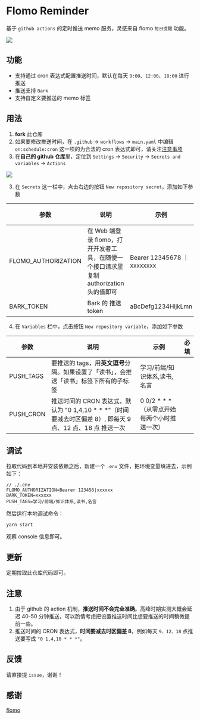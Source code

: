# Flomo Reminder

基于 `github actions` 的定时推送 memo 服务，灵感来自 flomo `每日提醒` 功能。

![](https://i.328888.xyz/2023/04/19/i6vXeH.png)

## 功能

- 支持通过 cron 表达式配置推送时间，默认在每天 `9:00`、`12:00`、`18:00` 进行推送
- 推送支持 `Bark`
- 支持自定义要推送的 memo 标签

## 用法

1. **fork** 此仓库
2. 如果要修改推送时间，在 `.github` -> `workflows` -> `main.yaml` 中编辑 `on:schedule:cron` 这一项的为合法的 cron 表达式即可，请关注[注意事项](#注意)
3. 在**自己的 github 仓库**里，定位到 `Settings` -> `Security` -> `Secrets and variables` -> `Actions`

![](https://p.ipic.vip/oygvav.png)

3. 在 `Secrets` 这一栏中，点击右边的按钮 `New repository secret`，添加如下参数

| 参数                | 说明                                                                                   | 示例                        | 必填 |
| ------------------- | -------------------------------------------------------------------------------------- | --------------------------- | ---- |
| FLOMO_AUTHORIZATION | 在 Web 端登录 flomo，打开开发者工具，在随便一个接口请求里复制 authorization 头的值即可 | Bearer 12345678 ｜ xxxxxxxx | ✅   |
| BARK_TOKEN          | Bark 的 推送 token                                                                     | aBcDefg1234HijkLmn          | ✅   |

4. 在 `Variables` 栏中，点击按钮 `New repository variable`，添加如下参数

| 参数      | 说明                                                                                                           | 示例                                            | 必填 |
| --------- | -------------------------------------------------------------------------------------------------------------- | ----------------------------------------------- | ---- |
| PUSH_TAGS | 要推送的 tags，用**英文逗号**分隔。如果设置了「读书」，会推送「读书」标签下所有的子标签                        | 学习/前端/知识体系,读书,名言                    |      |
| PUSH_CRON | 推送时间的 CRON 表达式，默认为 "0 1,4,10 \* \* \*"（时间要减去时区偏差 8）, 即每天 9 点、12 点、18 点 推送一次 | 0 0/2 \* \* \* （从零点开始每两个小时推送一次） |

## 调试

拉取代码到本地并安装依赖之后，新建一个 `.env` 文件，把环境变量填进去，示例如下：

```
// ./.env
FLOMO_AUTHORIZATION=Bearer 123456|xxxxxx
BARK_TOKEN=xxxxxx
PUSH_TAGS=学习/前端/知识体系,读书,名言
```

然后运行本地调试命令：

```shell
yarn start
```

观察 console 信息即可。

## 更新

定期拉取此仓库代码即可。

## 注意

1. 由于 github 的 action 机制，**推送时间不会完全准确**。高峰时期实测大概会延迟 40-50 分钟推送，可以酌情考虑把设置推送时间比想要推送的时间稍微提前一些。
2. 推送时间的 CRON 表达式，**时间要减去时区偏差 8**，例如每天 `9、12、18` 点推送要写成 `"0 1,4,10 * * *"`。

## 反馈

请直接提 `issue`，谢谢！

## 感谢

[flomo](https://flomoapp.com)

